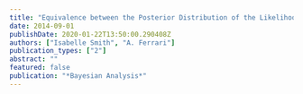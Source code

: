 ```yaml
---
title: "Equivalence between the Posterior Distribution of the Likelihood Ratio and a p-value in an Invariant Frame"
date: 2014-09-01
publishDate: 2020-01-22T13:50:00.290408Z
authors: ["Isabelle Smith", "A. Ferrari"]
publication_types: ["2"]
abstract: ""
featured: false
publication: "*Bayesian Analysis*"
---
```


